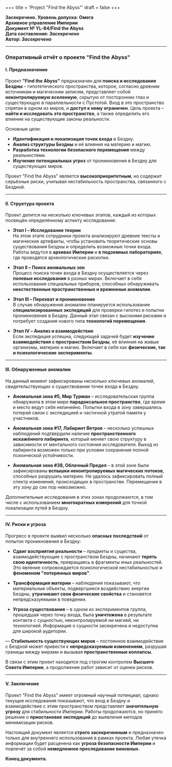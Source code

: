 +++
title = 'Project "Find the Abyss"'
draft = false
+++

**Засекречено. Уровень допуска: Омега**  
**Архивное управление Империи**  
**Документ № YL-84/Find the Abyss**  
**Дата составления: *Засекречено***  
**Автор: *Засекречено***  

---  

### **Оперативный отчёт о проекте "Find the Abyss"**  

#### **I. Предназначение**  

Проект **"Find the Abyss"** предназначен для **поиска и исследования Бездны** – гипотетического пространства, которое, согласно древним источникам и магическим записям, представляет собой **неконтролируемую вселенную**, скрытую от посторонних глаз и существующую в параллельности с Пустотой. Вход в это пространство спрятан в одном из миров, и **доступ к нему ограничен**. Цель проекта – **найти и исследовать это пространство**, а также определить его влияние на существующие законы реальности.  

Основные цели:  
- **Идентификация и локализация точек входа** в Бездну.  
- **Анализ структуры Бездны** и её влияния на материю и магию.  
- **Разработка технологии безопасного перемещения** между реальностями.  
- **Изучение потенциальных угроз** от проникновения в Бездну для существующих миров.  

Проект "Find the Abyss" является **высокоприоритетным**, но содержит серьёзные риски, учитывая нестабильность пространства, связанного с Бездной.  

---  

#### **II. Структура проекта**  

Проект делится на несколько ключевых этапов, каждый из которых посвящён определённому аспекту исследования:  

- **Этап I – Исследование теории**  
  На этом этапе сотрудники проекта анализируют древние тексты и магические артефакты, чтобы установить теоретические основы существования Бездны и определить возможные точки входа. Работы ведутся в **архивах Империи** и **в подземных лабораториях**, где проводятся археологические раскопки.  

- **Этап II – Поиск аномальных зон**  
  Процесс поиска точек входа в Бездну осуществляется через **полевые исследования** в разных мирах. Включает в себя использование специальных приборов, способных обнаруживать **неестественные пространственные и временные аномалии**.  

- **Этап III – Перехват и проникновение**  
  В случае обнаружения аномалии планируется использование **специализированных экспедиций** для проверки гипотез и попытки проникновения в Бездну. Данный этап связан с высокими рисками и потребует создания нового типа **технологий перемещения**.  

- **Этап IV – Анализ и взаимодействие**  
  Если экспедиция успешна, следующей задачей будет **изучение взаимодействия с пространством Бездны**, её влияния на живые организмы, материю и магию. Включает в себя как **физические, так и психологические эксперименты**.  

---  

#### **III. Обнаруженные аномалии**  

На данный момент зафиксированы несколько ключевых аномалий, свидетельствующих о существовании точек входа в Бездну.  

- **Аномальная зона #5, Мир Турман** – исследовательская группа обнаружила в этом мире **парадоксальное пространство**, где время и место ведут себя нелинейно. Попытки входа в зону завершались потерей связи с экспедицией и частичной утратой памяти у участников.  

- **Аномальная зона #17, Лабиринт Ветров** – несколько успешных наблюдений подтвердили наличие **пространственного искажённого лабиринта**, который меняет свою структуру в зависимости от ментального состояния исследователя. Выход из лабиринта возможен только при условии сохранения полной психической устойчивости.  

- **Аномальная зона #38, Облачный Предел** – в этой зоне были зафиксированы **вспышки неконтролируемых магических потоков**, способных разрушать материю. Не удалось зафиксировать полный спектр изменений, происходящих в пространстве. Перемещение в эту зону до сих пор невозможно.  

Дополнительные исследования в этих зонах продолжаются, в том числе с использованием **многократных измерений** для точной локализации путей в Бездну.  

---  

#### **IV. Риски и угроза**  

Прогресс в проекте выявил несколько **опасных последствий** от попыток проникновения в Бездну:  

- **Сдвиг восприятия реальности** – предметы и существа, взаимодействующие с пространством Бездны, начинают **терять свою идентичность**, превращаясь в фрагменты иных реальностей. Это явление сопровождается психологической нестабильностью и **феноменом "потерянных миров"**.  

- **Трансформация материи** – наблюдения показывают, что материальные объекты, подвергшиеся воздействию энергии Бездны, **утрачивают свои физические свойства** и становятся непредсказуемыми в поведении.  

- **Угроза существования** – в одном из экспериментов группа, прошедшая через точку входа, была **уничтожена** в результате контакта с сущностью, неконтролируемой ни магией, ни технологией. Информация о сущности засекречена и недоступна для широкой аудитории.  

— **Стабильность существующих миров** – постоянное взаимодействие с Бездной может привести к **непредсказуемым изменениям**, разрушая границы между мирами и вызывая **пространственные коллапсы**.  

В связи с этим проект находится под строгим контролем **Высшего Совета Империи**, а продолжение работ зависит от оценки рисков.  

---  

#### **V. Заключение**  

Проект "Find the Abyss" имеет огромный научный потенциал, однако текущие исследования показывают, что вход в Бездну и взаимодействие с этим пространством представляет **значительную угрозу** для стабильности Империи. Работы продолжаются, но принято решение о **приостановке экспедиций** до выявления методов минимизации рисков.  

Настоящий документ является **строго засекреченным** и предназначен только для внутреннего использования в рамках проекта. Любая утечка информации будет расценена как **угроза безопасности Империи** и повлечёт за собой **немедленное преследование виновных**.  

**Конец документа.**